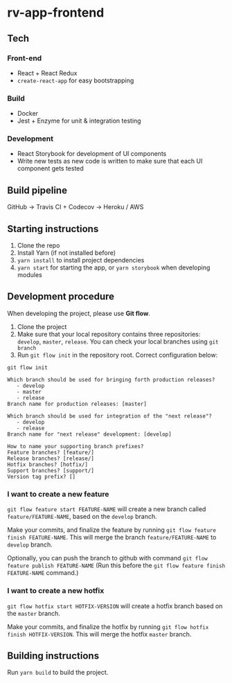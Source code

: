 # rv-app-frontend

## Tech

### Front-end

- React + React Redux
- ```create-react-app``` for easy bootstrapping

### Build

- Docker
- Jest + Enzyme for unit & integration testing

### Development

- React Storybook for development of UI components
- Write new tests as new code is written to make sure that each UI component gets tested

## Build pipeline

GitHub -> Travis CI + Codecov -> Heroku / AWS

## Starting instructions

1. Clone the repo
2. Install Yarn (if not installed before)
3. `yarn install` to install project dependencies
4. `yarn start` for starting the app, or `yarn storybook` when developing modules

## Development procedure

When developing the project, please use **Git flow**.

1. Clone the project
2. Make sure that your local repository contains three repositories: `develop`, `master`, `release`. You can check your local branches using `git branch`
3. Run `git flow init` in the repository root. Correct configuration below:

```
git flow init

Which branch should be used for bringing forth production releases?
   - develop
   - master
   - release
Branch name for production releases: [master]

Which branch should be used for integration of the "next release"?
   - develop
   - release
Branch name for "next release" development: [develop]

How to name your supporting branch prefixes?
Feature branches? [feature/]
Release branches? [release/]
Hotfix branches? [hotfix/]
Support branches? [support/]
Version tag prefix? []
```

### I want to create a new feature

`git flow feature start FEATURE-NAME` will create a new branch called `feature/FEATURE-NAME`, based on the `develop` branch.

Make your commits, and finalize the feature by running `git flow feature finish FEATURE-NAME`. This will merge the branch `feature/FEATURE-NAME` to `develop` branch.

Optionally, you can push the branch to github with command `git flow feature publish FEATURE-NAME` (Run this before the `git flow feature finish FEATURE-NAME` command.)

### I want to create a new hotfix

`git flow hotfix start HOTFIX-VERSION` will create a hotfix branch based on the `master` branch.

Make your commits, and finalize the hotfix by running `git flow hotfix finish HOTFIX-VERSION`. This will merge the hotfix `master` branch.

## Building instructions

Run `yarn build` to build the project.